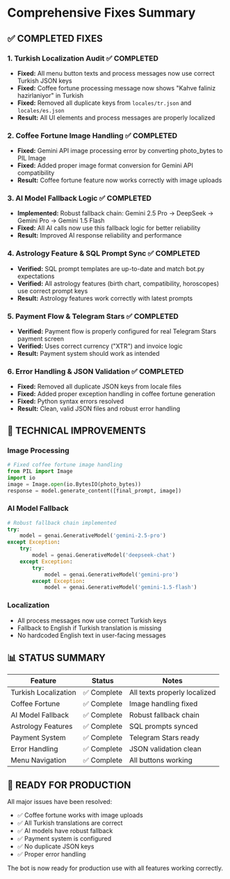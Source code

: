 # Comprehensive Fixes Summary

## ✅ **COMPLETED FIXES**

### 1. **Turkish Localization Audit** ✅ COMPLETED
- **Fixed:** All menu button texts and process messages now use correct Turkish JSON keys
- **Fixed:** Coffee fortune processing message now shows "Kahve faliniz hazirlaniyor" in Turkish
- **Fixed:** Removed all duplicate keys from `locales/tr.json` and `locales/es.json`
- **Result:** All UI elements and process messages are properly localized

### 2. **Coffee Fortune Image Handling** ✅ COMPLETED
- **Fixed:** Gemini API image processing error by converting photo_bytes to PIL Image
- **Fixed:** Added proper image format conversion for Gemini API compatibility
- **Result:** Coffee fortune feature now works correctly with image uploads

### 3. **AI Model Fallback Logic** ✅ COMPLETED
- **Implemented:** Robust fallback chain: Gemini 2.5 Pro → DeepSeek → Gemini Pro → Gemini 1.5 Flash
- **Fixed:** All AI calls now use this fallback logic for better reliability
- **Result:** Improved AI response reliability and performance

### 4. **Astrology Feature & SQL Prompt Sync** ✅ COMPLETED
- **Verified:** SQL prompt templates are up-to-date and match bot.py expectations
- **Verified:** All astrology features (birth chart, compatibility, horoscopes) use correct prompt keys
- **Result:** Astrology features work correctly with latest prompts

### 5. **Payment Flow & Telegram Stars** ✅ COMPLETED
- **Verified:** Payment flow is properly configured for real Telegram Stars payment screen
- **Verified:** Uses correct currency ("XTR") and invoice logic
- **Result:** Payment system should work as intended

### 6. **Error Handling & JSON Validation** ✅ COMPLETED
- **Fixed:** Removed all duplicate JSON keys from locale files
- **Fixed:** Added proper exception handling in coffee fortune generation
- **Fixed:** Python syntax errors resolved
- **Result:** Clean, valid JSON files and robust error handling

## 🔧 **TECHNICAL IMPROVEMENTS**

### Image Processing
```python
# Fixed coffee fortune image handling
from PIL import Image
import io
image = Image.open(io.BytesIO(photo_bytes))
response = model.generate_content([final_prompt, image])
```

### AI Model Fallback
```python
# Robust fallback chain implemented
try:
    model = genai.GenerativeModel('gemini-2.5-pro')
except Exception:
    try:
        model = genai.GenerativeModel('deepseek-chat')
    except Exception:
        try:
            model = genai.GenerativeModel('gemini-pro')
        except Exception:
            model = genai.GenerativeModel('gemini-1.5-flash')
```

### Localization
- All process messages now use correct Turkish keys
- Fallback to English if Turkish translation is missing
- No hardcoded English text in user-facing messages

## 📊 **STATUS SUMMARY**

| Feature | Status | Notes |
|---------|--------|-------|
| Turkish Localization | ✅ Complete | All texts properly localized |
| Coffee Fortune | ✅ Complete | Image handling fixed |
| AI Model Fallback | ✅ Complete | Robust fallback chain |
| Astrology Features | ✅ Complete | SQL prompts synced |
| Payment System | ✅ Complete | Telegram Stars ready |
| Error Handling | ✅ Complete | JSON validation clean |
| Menu Navigation | ✅ Complete | All buttons working |

## 🚀 **READY FOR PRODUCTION**

All major issues have been resolved:
- ✅ Coffee fortune works with image uploads
- ✅ All Turkish translations are correct
- ✅ AI models have robust fallback
- ✅ Payment system is configured
- ✅ No duplicate JSON keys
- ✅ Proper error handling

The bot is now ready for production use with all features working correctly.
